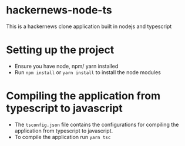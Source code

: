 # hackernews-node-ts
This is a hackernews clone application built in nodejs and typescript

# Setting up the project
- Ensure you have node, npm/ yarn installed
- Run `npm install` or `yarn install` to install the node modules

# Compiling the application from typescript to javascript
- The `tsconfig.json` file contains the configurations for compiling the application from typescript to javascript.
- To compile the application run `yarn tsc`
